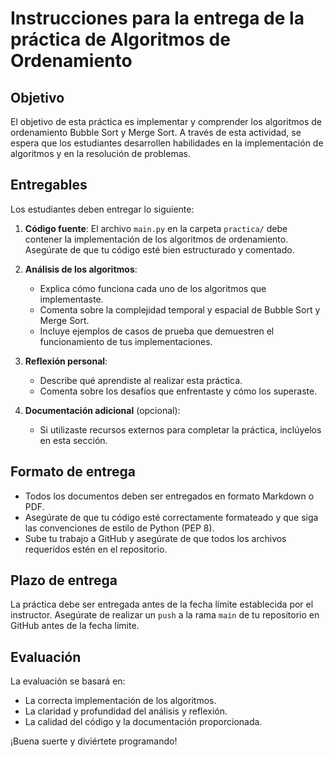 # Instrucciones para la entrega de la práctica de Algoritmos de Ordenamiento

## Objetivo
El objetivo de esta práctica es implementar y comprender los algoritmos de ordenamiento Bubble Sort y Merge Sort. A través de esta actividad, se espera que los estudiantes desarrollen habilidades en la implementación de algoritmos y en la resolución de problemas.

## Entregables
Los estudiantes deben entregar lo siguiente:

1. **Código fuente**: El archivo `main.py` en la carpeta `practica/` debe contener la implementación de los algoritmos de ordenamiento. Asegúrate de que tu código esté bien estructurado y comentado.

2. **Análisis de los algoritmos**:
   - Explica cómo funciona cada uno de los algoritmos que implementaste.
   - Comenta sobre la complejidad temporal y espacial de Bubble Sort y Merge Sort.
   - Incluye ejemplos de casos de prueba que demuestren el funcionamiento de tus implementaciones.

3. **Reflexión personal**:
   - Describe qué aprendiste al realizar esta práctica.
   - Comenta sobre los desafíos que enfrentaste y cómo los superaste.

4. **Documentación adicional** (opcional):
   - Si utilizaste recursos externos para completar la práctica, inclúyelos en esta sección.

## Formato de entrega
- Todos los documentos deben ser entregados en formato Markdown o PDF.
- Asegúrate de que tu código esté correctamente formateado y que siga las convenciones de estilo de Python (PEP 8).
- Sube tu trabajo a GitHub y asegúrate de que todos los archivos requeridos estén en el repositorio.

## Plazo de entrega
La práctica debe ser entregada antes de la fecha límite establecida por el instructor. Asegúrate de realizar un `push` a la rama `main` de tu repositorio en GitHub antes de la fecha límite.

## Evaluación
La evaluación se basará en:
- La correcta implementación de los algoritmos.
- La claridad y profundidad del análisis y reflexión.
- La calidad del código y la documentación proporcionada.

¡Buena suerte y diviértete programando!